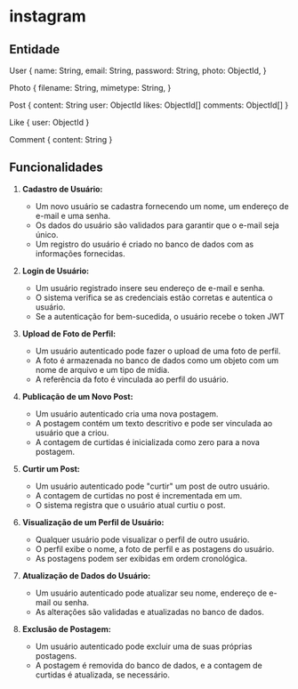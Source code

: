 # instagram

## Entidade

User {
  name: String,
  email: String,
  password: String,
  photo: ObjectId,
}



Photo {
  filename: String,
  mimetype: String,
}

Post {
  content: String
  user: ObjectId
  likes: ObjectId[]
  comments: ObjectId[]
} 

Like {
  user: ObjectId
}

Comment {
  content: String
}

## Funcionalidades

1. **Cadastro de Usuário:**
   - Um novo usuário se cadastra fornecendo um nome, um endereço de e-mail e uma senha.
   - Os dados do usuário são validados para garantir que o e-mail seja único.
   - Um registro do usuário é criado no banco de dados com as informações fornecidas.

2. **Login de Usuário:**
   - Um usuário registrado insere seu endereço de e-mail e senha.
   - O sistema verifica se as credenciais estão corretas e autentica o usuário.
   - Se a autenticação for bem-sucedida, o usuário recebe o token JWT

3. **Upload de Foto de Perfil:**
   - Um usuário autenticado pode fazer o upload de uma foto de perfil.
   - A foto é armazenada no banco de dados como um objeto com um nome de arquivo e um tipo de mídia.
   - A referência da foto é vinculada ao perfil do usuário.

4. **Publicação de um Novo Post:**
   - Um usuário autenticado cria uma nova postagem.
   - A postagem contém um texto descritivo e pode ser vinculada ao usuário que a criou.
   - A contagem de curtidas é inicializada como zero para a nova postagem.

5. **Curtir um Post:**
   - Um usuário autenticado pode "curtir" um post de outro usuário.
   - A contagem de curtidas no post é incrementada em um.
   - O sistema registra que o usuário atual curtiu o post.

6. **Visualização de um Perfil de Usuário:**
   - Qualquer usuário pode visualizar o perfil de outro usuário.
   - O perfil exibe o nome, a foto de perfil e as postagens do usuário.
   - As postagens podem ser exibidas em ordem cronológica.

7. **Atualização de Dados do Usuário:**
   - Um usuário autenticado pode atualizar seu nome, endereço de e-mail ou senha.
   - As alterações são validadas e atualizadas no banco de dados.

8. **Exclusão de Postagem:**
   - Um usuário autenticado pode excluir uma de suas próprias postagens.
   - A postagem é removida do banco de dados, e a contagem de curtidas é atualizada, se necessário.
